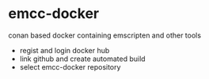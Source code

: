 # emcc-docker
conan based docker containing emscripten and other tools

*   regist and login docker hub
*   link github and create automated build
*   select emcc-docker repository